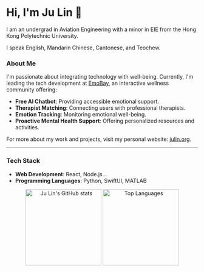 # Hi, I'm Ju Lin 👋

I am an undergrad in Aviation Engineering with a minor in EIE from the Hong Kong Polytechnic University. 

I speak English, Mandarin Chinese, Cantonese, and Teochew.

### About Me

I'm passionate about integrating technology with well-being. Currently, I'm leading the tech development at [EmoBay](https://emobay.org), an interactive wellness community offering:

- **Free AI Chatbot**: Providing accessible emotional support.
- **Therapist Matching**: Connecting users with professional therapists.
- **Emotion Tracking**: Monitoring emotional well-being.
- **Proactive Mental Health Support**: Offering personalized resources and activities.

For more about my work and projects, visit my personal website: [julin.org](https://julin.org).

---

### Tech Stack

- **Web Development**: React, Node.js...
- **Programming Languages**: Python, SwiftUI, MATLAB


<p align="center">
  <img src="https://github-readme-stats-l52b1.vercel.app/api?username=Thorkee&show_icons=true" alt="Ju Lin's GitHub stats" height="200"/>
  <img src="https://github-readme-stats-l52b1.vercel.app/api/top-langs/?username=Thorkee&layout=compact" alt="Top Languages" height="200"/>
</p>

